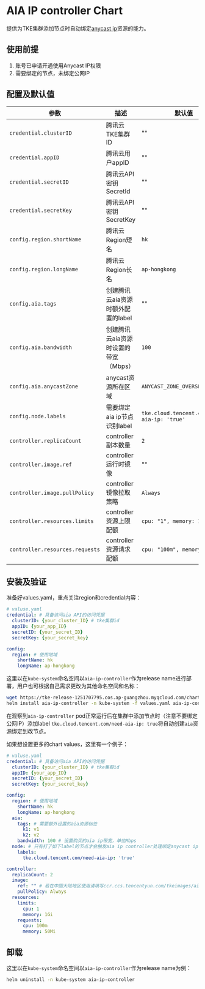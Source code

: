 # AIA IP controller Chart

提供为TKE集群添加节点时自动绑定[anycast ip](https://config.tencent.com/product/aia)资源的能力。
 
## 使用前提

1. 账号已申请开通使用Anycast IP权限
2. 需要绑定的节点，未绑定公网IP

## 配置及默认值

| 参数                              | 描述                                             | 默认值                            |
| --------------------------------- | ------------------------------------------------ | --------------------------------- |
| `credential.clusterID`             | 腾讯云TKE集群ID                                  | ""                                |
| `credential.appID`                 | 腾讯云用户appID                                  | ""                                |
| `credential.secretID`              | 腾讯云API密钥SecretId                            | ""                                |
| `credential.secretKey`             | 腾讯云API密钥SecretKey                           | ""                                |
| `config.region.shortName`          | 腾讯云Region短名                                 | `hk`                              |
| `config.region.longName`           | 腾讯云Region长名                                 | `ap-hongkong`                    |
| `config.aia.tags`                  | 创建腾讯云aia资源时额外配置的label                  | ""			                  |
| `config.aia.bandwidth`             | 创建腾讯云aia资源时设置的带宽（Mbps）                | `100`                          |
| `config.aia.anycastZone`           | anycast资源所在区域	                       | `ANYCAST_ZONE_OVERSEAS`                          |
| `config.node.labels`               | 需要绑定aia ip节点识别label             		 | `tke.cloud.tencent.com/need-aia-ip: 'true'`|
| `controller.replicaCount`          | controller副本数量                               | `2`                               |
| `controller.image.ref`             | controller运行时镜像                              | ""					|
| `controller.image.pullPolicy`      | controller镜像拉取策略                             | `Always`                    |
| `controller.resources.limits`      | controller资源上限配额                         	  | `cpu: "1", memory: 1Gi`        |
| `controller.resources.requests`    | controller资源请求配额                         	  | `cpu: "100m", memory: 50Mi`      |

## 安装及验证

准备好values.yaml，重点关注region和credential内容：

```yaml
# valuse.yaml
credential: # 具备访问aia API的访问凭据
  clusterID: {your_cluster_ID} # tke集群id
  appID: {your_app_ID}
  secretID: {your_secret_ID}
  secretKey: {your_secret_key}

config:
  region: # 使用地域
    shortName: hk
    longName: ap-hongkong
```

这里以在`kube-system`命名空间以`aia-ip-controller`作为release name进行部署，用户也可根据自己需求更改为其他命名空间和名称：

```sh
wget https://tke-release-1251707795.cos.ap-guangzhou.myqcloud.com/charts/aia-ip-controller-0.9.0.tgz
helm install aia-ip-controller -n kube-system -f values.yaml aia-ip-controller-0.9.0.tgz
```

在观察到`aia-ip-controller` pod正常运行后在集群中添加节点时（注意不要绑定公网IP）添加label `tke.cloud.tencent.com/need-aia-ip: true`将自动创建`aia`资源绑定到改节点。

如果想设置更多的chart values，这里有一个例子：

```yaml
# valuse.yaml
credential: # 具备访问aia API的访问凭据
  clusterID: {your_cluster_ID} # tke集群id
  appID: {your_app_ID}
  secretID: {your_secret_ID}
  secretKey: {your_secret_key}

config:
  region: # 使用地域
    shortName: hk
    longName: ap-hongkong
  aia:
    tags: # 需要额外设置的aia资源标签
      k1: v1
      k2: v2
    bandwidth: 100 # 设置购买的aia ip带宽，单位Mbps
  node: # 只有打了如下label的节点才会触发aia ip controller处理绑定anycast ip
    labels:
      tke.cloud.tencent.com/need-aia-ip: 'true'

controller:
  replicaCount: 2
  image:
    ref: "" # 若在中国大陆地区使用请填写ccr.ccs.tencentyun.com/tkeimages/aia-ip-controller:v0.9.0，其他地区不用填写
    pullPolicy: Always
  resources:
    limits:
      cpu: 1
      memory: 1Gi
    requests:
      cpu: 100m
      memory: 50Mi
```

## 卸载

这里以在`kube-system`命名空间以`aia-ip-controller`作为release name为例：

```sh
helm uninstall -n kube-system aia-ip-controller
```